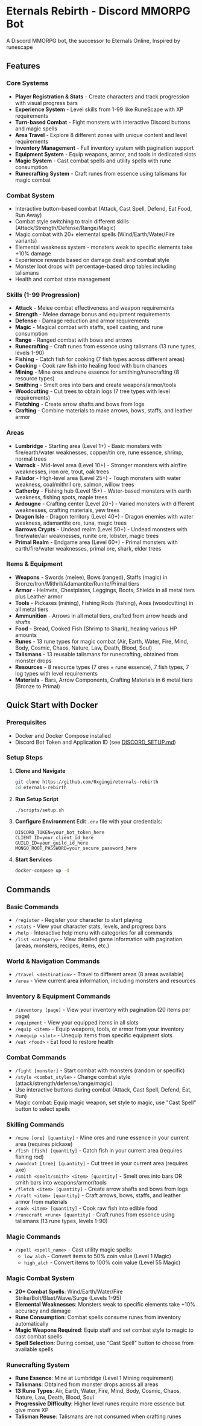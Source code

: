 # Eternals Rebirth - Discord MMORPG Bot

A Discord MMORPG bot, the successor to Eternals Online, Inspired by runescape

## Features

### Core Systems
- **Player Registration & Stats** - Create characters and track progression with visual progress bars
- **Experience System** - Level skills from 1-99 like RuneScape with XP requirements
- **Turn-based Combat** - Fight monsters with interactive Discord buttons and magic spells
- **Area Travel** - Explore 8 different zones with unique content and level requirements
- **Inventory Management** - Full inventory system with pagination support
- **Equipment System** - Equip weapons, armor, and tools in dedicated slots
- **Magic System** - Cast combat spells and utility spells with rune consumption
- **Runecrafting System** - Craft runes from essence using talismans for magic combat

### Combat System
- Interactive button-based combat (Attack, Cast Spell, Defend, Eat Food, Run Away)
- Combat style switching to train different skills (Attack/Strength/Defense/Range/Magic)
- Magic combat with 20+ elemental spells (Wind/Earth/Water/Fire variants)
- Elemental weakness system - monsters weak to specific elements take +10% damage
- Experience rewards based on damage dealt and combat style
- Monster loot drops with percentage-based drop tables including talismans
- Health and combat state management

### Skills (1-99 Progression)
- **Attack** - Melee combat effectiveness and weapon requirements
- **Strength** - Melee damage bonus and equipment requirements
- **Defense** - Damage reduction and armor requirements
- **Magic** - Magical combat with staffs, spell casting, and rune consumption
- **Range** - Ranged combat with bows and arrows
- **Runecrafting** - Craft runes from essence using talismans (13 rune types, levels 1-90)
- **Fishing** - Catch fish for cooking (7 fish types across different areas)
- **Cooking** - Cook raw fish into healing food with burn chances
- **Mining** - Mine ores and rune essence for smithing/runecrafting (8 resource types)
- **Smithing** - Smelt ores into bars and create weapons/armor/tools
- **Woodcutting** - Cut trees to obtain logs (7 tree types with level requirements)
- **Fletching** - Create arrow shafts and bows from logs
- **Crafting** - Combine materials to make arrows, bows, staffs, and leather armor

### Areas
- **Lumbridge** - Starting area (Level 1+) - Basic monsters with fire/earth/water weaknesses, copper/tin ore, rune essence, shrimp, normal trees
- **Varrock** - Mid-level area (Level 10+) - Stronger monsters with air/fire weaknesses, iron ore, trout, oak trees  
- **Falador** - High-level area (Level 25+) - Tough monsters with water weakness, coal/mithril ore, salmon, willow trees
- **Catherby** - Fishing hub (Level 15+) - Water-based monsters with earth weakness, fishing spots, maple trees
- **Ardougne** - Crafting center (Level 20+) - Varied monsters with different weaknesses, crafting materials, yew trees
- **Dragon Isle** - Dragon territory (Level 40+) - Dragon enemies with water weakness, adamantite ore, tuna, magic trees
- **Barrows Crypts** - Undead realm (Level 50+) - Undead monsters with fire/water/air weaknesses, runite ore, lobster, magic trees
- **Primal Realm** - Endgame area (Level 60+) - Primal monsters with earth/fire/water weaknesses, primal ore, shark, elder trees

### Items & Equipment
- **Weapons** - Swords (melee), Bows (ranged), Staffs (magic) in Bronze/Iron/Mithril/Adamantite/Runite/Primal tiers
- **Armor** - Helmets, Chestplates, Leggings, Boots, Shields in all metal tiers plus Leather armor
- **Tools** - Pickaxes (mining), Fishing Rods (fishing), Axes (woodcutting) in all metal tiers
- **Ammunition** - Arrows in all metal tiers, crafted from arrow heads and shafts
- **Food** - Bread, Cooked Fish (Shrimp to Shark), healing various HP amounts
- **Runes** - 13 rune types for magic combat (Air, Earth, Water, Fire, Mind, Body, Cosmic, Chaos, Nature, Law, Death, Blood, Soul)
- **Talismans** - 13 reusable talismans for runecrafting, obtained from monster drops
- **Resources** - 8 resource types (7 ores + rune essence), 7 fish types, 7 log types with level requirements
- **Materials** - Bars, Arrow Components, Crafting Materials in 6 metal tiers (Bronze to Primal)

## Quick Start with Docker

### Prerequisites
- Docker and Docker Compose installed
- Discord Bot Token and Application ID (see [DISCORD_SETUP.md](DISCORD_SETUP.md))

### Setup Steps

1. **Clone and Navigate**
   ```bash
   git clone https://github.com/0xgingi/eternals-rebirth
   cd eternals-rebirth
   ```

2. **Run Setup Script**
   ```bash
   ./scripts/setup.sh
   ```

3. **Configure Environment**
   Edit `.env` file with your credentials:
   ```env
   DISCORD_TOKEN=your_bot_token_here
   CLIENT_ID=your_client_id_here
   GUILD_ID=your_guild_id_here
   MONGO_ROOT_PASSWORD=your_secure_password_here
   ```

4. **Start Services**
   ```bash
   docker-compose up -d
   ```

## Commands

### Basic Commands
- `/register` - Register your character to start playing
- `/stats` - View your character stats, levels, and progress bars
- `/help` - Interactive help menu with categories for all commands
- `/list <category>` - View detailed game information with pagination (areas, monsters, recipes, items, etc.)

### World & Navigation Commands
- `/travel <destination>` - Travel to different areas (8 areas available)
- `/area` - View current area information, including monsters and resources

### Inventory & Equipment Commands
- `/inventory [page]` - View your inventory with pagination (20 items per page)
- `/equipment` - View your equipped items in all slots
- `/equip <item>` - Equip weapons, tools, or armor from your inventory
- `/unequip <slot>` - Unequip items from specific equipment slots
- `/eat <food>` - Eat food to restore health

### Combat Commands
- `/fight [monster]` - Start combat with monsters (random or specific)
- `/style <combat_style>` - Change combat style (attack/strength/defense/range/magic)
- Use interactive buttons during combat (Attack, Cast Spell, Defend, Eat, Run)
- Magic combat: Equip magic weapon, set style to magic, use "Cast Spell" button to select spells

### Skilling Commands
- `/mine [ore] [quantity]` - Mine ores and rune essence in your current area (requires pickaxe)
- `/fish [fish] [quantity]` - Catch fish in your current area (requires fishing rod)
- `/woodcut [tree] [quantity]` - Cut trees in your current area (requires axe)
- `/smith <smelt/smith> <item> [quantity]` - Smelt ores into bars OR smith bars into weapons/armor/tools
- `/fletch <item> [quantity]` - Create arrow shafts and bows from logs
- `/craft <item> [quantity]` - Craft arrows, bows, staffs, and leather armor from materials
- `/cook <item> [quantity]` - Cook raw fish into edible food
- `/runecraft <rune> [quantity]` - Craft runes from essence using talismans (13 rune types, levels 1-90)

### Magic Commands
- `/spell <spell_name>` - Cast utility magic spells:
  - `low_alch` - Convert items to 50% coin value (Level 1 Magic)
  - `high_alch` - Convert items to 100% coin value (Level 55 Magic)

### Magic Combat System
- **20+ Combat Spells**: Wind/Earth/Water/Fire Strike/Bolt/Blast/Wave/Surge (Levels 1-95)
- **Elemental Weaknesses**: Monsters weak to specific elements take +10% accuracy and damage
- **Rune Consumption**: Combat spells consume runes from inventory automatically
- **Magic Weapons Required**: Equip staff and set combat style to magic to cast combat spells
- **Spell Selection**: During combat, use "Cast Spell" button to choose from available spells

### Runecrafting System  
- **Rune Essence**: Mine at Lumbridge (Level 1 Mining requirement)
- **Talismans**: Obtained from monster drops across all areas
- **13 Rune Types**: Air, Earth, Water, Fire, Mind, Body, Cosmic, Chaos, Nature, Law, Death, Blood, Soul
- **Progressive Difficulty**: Higher level runes require more essence but give more XP
- **Talisman Reuse**: Talismans are not consumed when crafting runes